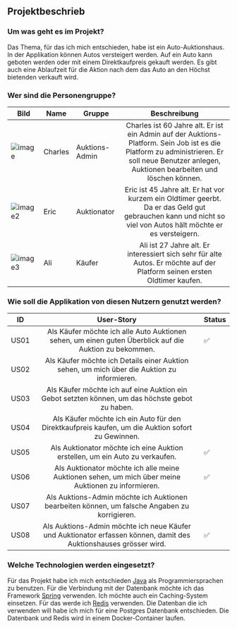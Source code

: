 ## Projektbeschrieb

### Um was geht es im Projekt?
Das Thema, für das ich mich entschieden, habe ist ein Auto-Auktionshaus. In der Applikation können Autos versteigert werden. Auf ein Auto kann geboten werden oder mit einem Direktkaufpreis gekauft werden. Es gibt auch eine Ablaufzeit für die Aktion nach dem das Auto an den Höchst bietenden verkauft wird.

### Wer sind die Personengruppe?

| Bild | Name | Gruppe | Beschreibung |
| ----- | ----- | ----- |:-------------:|
| ![image](https://user-images.githubusercontent.com/24568118/115667298-f5646380-a345-11eb-86ce-2bcc0d8fcd4d.png)| Charles | Auktions-Admin | Charles ist 60 Jahre alt. Er ist ein Admin auf der Auktions-Platform. Sein Job ist es die Platform zu administrieren. Er soll neue Benutzer anlegen, Auktionen bearbeiten und löschen können.|
| ![image2](https://user-images.githubusercontent.com/24568118/115667668-64da5300-a346-11eb-8118-b6014306d5f0.png) | Eric | Auktionator | Eric ist 45 Jahre alt. Er hat vor kurzem ein Oldtimer geerbt. Da er das Geld gut gebrauchen kann und nicht so viel von Autos hält möchte er es versteigern.|
| ![image3](https://user-images.githubusercontent.com/24568118/115667684-69067080-a346-11eb-861a-3c9f26740d8b.png) | Ali | Käufer | Ali ist 27 Jahre alt. Er interessiert sich sehr für alte Autos. Er möchte auf der Platform seinen ersten Oldtimer kaufen. |

### Wie soll die Applikation von diesen Nutzern genutzt werden?

| ID | User-Story  | Status |
| -----|:-------------:| ---|
| US01 | Als Käufer möchte ich alle Auto Auktionen sehen, um einen guten Überblick auf die Auktion zu bekommen. |✅|
| US02 | Als Käufer möchte ich Details einer Auktion sehen, um mich über die Auktion zu informieren. ||
| US03 | Als Käufer möchte ich auf eine Auktion ein Gebot setzten können, um das höchste gebot zu haben. |
| US04 | Als Käufer möchte ich ein Auto für den Direktkaufpreis kaufen, um die Auktion sofort zu Gewinnen. |
| US05 | Als Auktionator möchte ich eine Auktion erstellen, um ein Auto zu verkaufen. |✅|
| US06 | Als Auktionator möchte ich alle meine Auktionen sehen, um mich über meine Auktionen zu informieren. |✅|
| US07 | Als Auktions-Admin möchte ich Auktionen bearbeiten können, um falsche Angaben zu korrigieren. |
| US08 | Als Auktions-Admin möchte ich neue Käufer und Auktionator erfassen können, damit des Auktionshauses grösser wird. |✅|

### Welche Technologien werden eingesetzt?

Für das Projekt habe ich mich entschieden [Java](https://www.java.com/) als Programmiersprachen zu benutzen. Für die Verbindung mit der Datenbank möchte ich das Framework [Spring](https://spring.io) verwenden. Ich möchte auch ein Caching-System einsetzen. Für das werde ich [Redis](https://redis.io) verwenden. Die Datenban die ich verwenden will habe ich mich für eine Postgres Datenbank entschieden. Die Datenbank und Redis wird in einem Docker-Container laufen.
